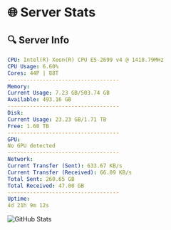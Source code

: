 # 🌐 Server Stats
## 🔍 Server Info
```yaml
CPU: Intel(R) Xeon(R) CPU E5-2699 v4 @ 1418.79MHz
CPU Usage: 6.60%
Cores: 44P | 88T
-----------------------------------
Memory:
Current Usage: 7.23 GB/503.74 GB
Available: 493.16 GB
-----------------------------------
Disk:
Current Usage: 23.23 GB/1.71 TB
Free: 1.60 TB
-----------------------------------
GPU:
No GPU detected
-----------------------------------
Network:
Current Transfer (Sent): 633.67 KB/s
Current Transfer (Received): 66.09 KB/s
Total Sent: 260.65 GB
Total Received: 47.00 GB
-----------------------------------
Uptime:
4d 21h 9m 12s
```
![GitHub Stats](https://img.shields.io/badge/Updated-2025-04-24_14:18:00-blue)